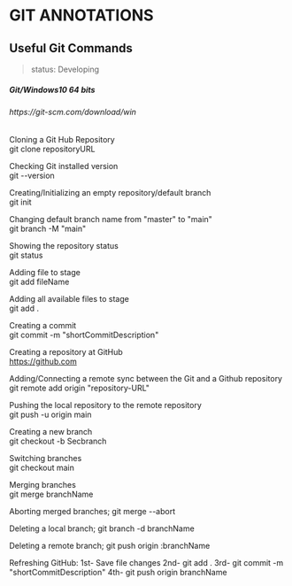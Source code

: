 <h1> GIT ANNOTATIONS </H1>
<h2> Useful Git Commands </h2>

>status: Developing

<h5>Git/Windows10 64 bits</h5>
<h6>https://git-scm.com/download/win</h6>

Cloning a Git Hub Repository<br>
git clone repositoryURL

Checking Git installed version<br>
git --version

Creating/Initializing an empty repository/default branch<br>
git init

Changing default branch name from "master" to "main"<br>
git branch -M "main"<br>

Showing the repository status<br>
git status

Adding file to stage<br>
git add fileName

Adding all available files to stage<br>
git add .

Creating a commit<br>
git commit -m "shortCommitDescription"

Creating a repository at GitHub<br>
https://github.com

Adding/Connecting a remote sync between the Git and a Github repository<br>
git remote add origin "repository-URL"

Pushing the local repository to the remote repository<br>
git push -u origin main

Creating a new branch<br>
git checkout -b Secbranch

Switching branches<br>
git checkout main

Merging branches<br>
git merge branchName

Aborting merged branches;
git merge --abort

Deleting a local branch;
git branch -d branchName

Deleting a remote branch;
git push origin :branchName

Refreshing GitHub:
1st- Save file changes
2nd- git add .
3rd- git commit -m "shortCommitDescription"
4th- git push origin branchName
